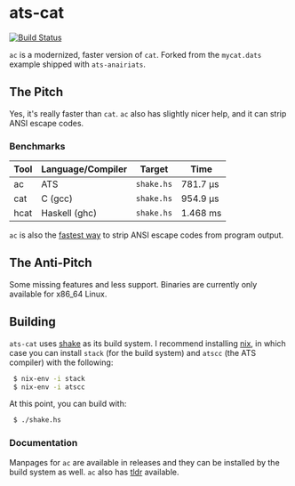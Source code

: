# ats-cat

[![Build Status](https://travis-ci.org/vmchale/fastcat.svg?branch=master)](https://travis-ci.org/vmchale/fastcat)

`ac` is a modernized, faster version of `cat`. Forked from the `mycat.dats`
example shipped with `ats-anairiats`.

## The Pitch

Yes, it's really faster than `cat`. `ac` also has slightly nicer help, and it
can strip ANSI escape codes.

### Benchmarks

| Tool | Language/Compiler | Target | Time |
| ---- | -------- | ------ | ---- |
| ac   | ATS | `shake.hs` | 781.7 μs |
| cat  | C (gcc) | `shake.hs` | 954.9 μs |
| hcat | Haskell (ghc) | `shake.hs` | 1.468 ms |

`ac` is also the [fastest way](http://blog.vmchale.com/article/strip-benchmarks)
to strip ANSI escape codes from program output.

## The Anti-Pitch

Some missing features and less support. Binaries are currently only
available for x86\_64 Linux.

## Building

`ats-cat` uses [shake](http://shakebuild.com/) as its build system. I recommend
installing [nix](https://nixos.org/nix/), in which case you can
install `stack` (for the build system) and `atscc` (the ATS compiler) with the
following:

```bash
 $ nix-env -i stack
 $ nix-env -i atscc
```

At this point, you can build with:

```bash
 $ ./shake.hs
```

### Documentation

Manpages for `ac` are available in releases and they can be installed by the
build system as well. `ac` also has
[tldr](https://hackage.haskell.org/package/tldr) available.

